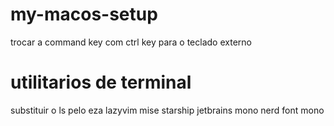# my-macos-setup
trocar a command key com ctrl key para o teclado externo

# utilitarios de terminal
substituir o ls pelo eza
lazyvim
mise
starship
jetbrains mono nerd font mono
